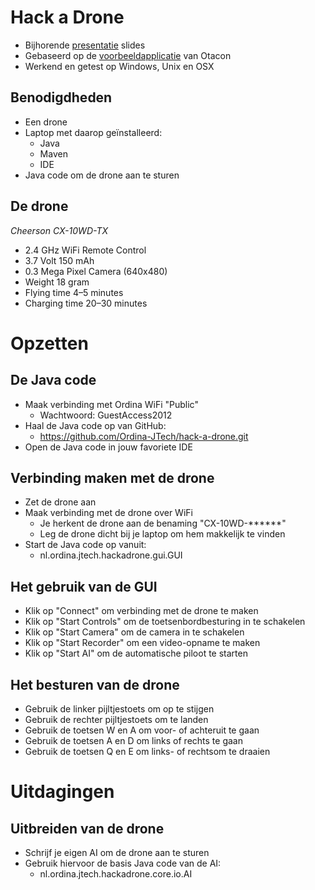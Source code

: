 # Hack a Drone

- Bijhorende [presentatie] slides
- Gebaseerd op de [voorbeeldapplicatie] van Otacon
- Werkend en getest op Windows, Unix en OSX


## Benodigdheden

- Een drone
- Laptop met daarop geïnstalleerd:
  - Java
  - Maven
  - IDE
- Java code om de drone aan te sturen


## De drone

*Cheerson CX-10WD-TX*

- 2.4 GHz WiFi Remote Control
- 3.7 Volt 150 mAh
- 0.3 Mega Pixel Camera (640x480)
- Weight 18 gram
- Flying time 4–5 minutes
- Charging time 20–30 minutes


# Opzetten

## De Java code

- Maak verbinding met Ordina WiFi "Public"
  - Wachtwoord: GuestAccess2012
- Haal de Java code op van GitHub:
  - https://github.com/Ordina-JTech/hack-a-drone.git
- Open de Java code in jouw favoriete IDE


## Verbinding maken met de drone

- Zet de drone aan
- Maak verbinding met de drone over WiFi
  - Je herkent de drone aan de benaming "CX-10WD-******"
  - Leg de drone dicht bij je laptop om hem makkelijk te vinden
- Start de Java code op vanuit:
  - nl.ordina.jtech.hackadrone.gui.GUI


## Het gebruik van de GUI
  
- Klik op "Connect" om verbinding met de drone te maken
- Klik op "Start Controls" om de toetsenbordbesturing in te schakelen
- Klik op "Start Camera" om de camera in te schakelen
- Klik op "Start Recorder" om een video-opname te maken
- Klik op "Start AI" om de automatische piloot te starten


## Het besturen van de drone

- Gebruik de linker pijltjestoets om op te stijgen
- Gebruik de rechter pijltjestoets om te landen
- Gebruik de toetsen W en A om voor- of achteruit te gaan
- Gebruik de toetsen A en D om links of rechts te gaan
- Gebruik de toetsen Q en E om links- of rechtsom te draaien


# Uitdagingen

## Uitbreiden van de drone

- Schrijf je eigen AI om de drone aan te sturen
- Gebruik hiervoor de basis Java code van de AI:
  - nl.ordina.jtech.hackadrone.core.io.AI


[presentatie]: https://ordina-jtech.github.io/hack-a-drone
[voorbeeldapplicatie]: https://github.com/Otacon/wifi_china_drone_controller